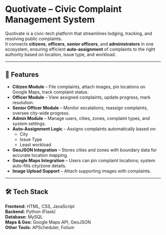 # Quotivate – Civic Complaint Management System

Quotivate is a civic-tech platform that streamlines lodging, tracking, and resolving public complaints.  
It connects **citizens**, **officers**, **senior officers**, and **administrators** in one ecosystem, ensuring efficient **auto-assignment** of complaints to the right authority based on location, issue type, and workload.

---

## 🚀 Features

- **Citizen Module** – File complaints, attach images, pin locations on Google Maps, track complaint status.
- **Officer Module** – View assigned complaints, update progress, mark resolution.
- **Senior Officer Module** – Monitor escalations, reassign complaints, oversee city-wide progress.
- **Admin Module** – Manage users, cities, zones, complaint types, and system settings.
- **Auto-Assignment Logic** – Assigns complaints automatically based on:
  - City
  - Issue Type
  - Least workload
- **GeoJSON Integration** – Stores cities and zones with boundary data for accurate location mapping.
- **Google Maps Integration** – Users can pin complaint locations; system auto-fills city/zone details.
- **Image Upload Support** – Attach supporting images with complaints.

---

## 🛠 Tech Stack

**Frontend:** HTML, CSS, JavaScript  
**Backend:** Python (Flask)  
**Database:** MySQL  
**Maps & Geo:** Google Maps API, GeoJSON  
**Other Tools:** APScheduler, Folium

